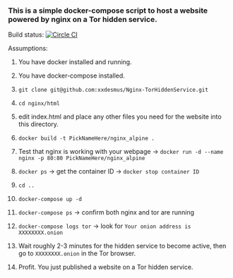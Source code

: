 ### This is a simple docker-compose script to host a website powered by nginx on a Tor hidden service.

Build status: [![Circle CI](https://circleci.com/gh/xxdesmus/Nginx-TorHiddenService.svg?style=svg)](https://circleci.com/gh/xxdesmus/Nginx-TorHiddenService)

Assumptions:
1. You have docker installed and running.
2. You have docker-compose installed.

1. ```git clone git@github.com:xxdesmus/Nginx-TorHiddenService.git```
2. ```cd nginx/html```
3. edit index.html and place any other files you need for the website into this directory.
4. ```docker build -t PickNameHere/nginx_alpine .```
5. Test that nginx is working with your webpage -> ```docker run -d --name nginx -p 80:80 PickNameHere/nginx_alpine```
6. ```docker ps``` -> get the container ID -> ```docker stop container ID```
7. ```cd ..```
8. ```docker-compose up -d```
9. ```docker-compose ps``` -> confirm both nginx and tor are running
10. ```docker-compose logs tor``` -> look for ```Your onion address is XXXXXXXX.onion```
11. Wait roughly 2-3 minutes for the hidden service to become active, then go to ```XXXXXXXX.onion``` in the Tor browser.
12. Profit. You just published a website on a Tor hidden service.
